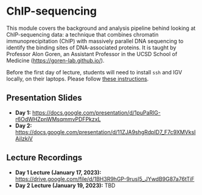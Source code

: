 # ChIP-sequencing
This module covers the background and analysis pipeline behind looking at ChIP-sequencing data: a technique that combines chromatin immunoprecipitation (ChIP) with massively parallel DNA sequencing to identify the binding sites of DNA-associated proteins. It is taught by Professor Alon Goren, an Assistant Professor in the UCSD School of Medicine (https://goren-lab.github.io/).

Before the first day of lecture, students will need to install `ssh` and IGV locally, on their laptops. Please follow [these instructions](chipseq_setup.md).

## Presentation Slides
* **Day 1:** https://docs.google.com/presentation/d/1puPaRlG-r6OdWHZpnWMsqmmvPDFPkzxL
* **Day 2:** https://docs.google.com/presentation/d/11ZJA9shgRdpID7_F7c9XMVksIAiIzkiV

## Lecture Recordings

* **Day 1 Lecture (January 17, 2023):** https://drive.google.com/file/d/1BH3R9hGP-9rusI5_JYwdB9G87a76tTiF
* **Day 2 Lecture (January 19, 2023):** TBD
